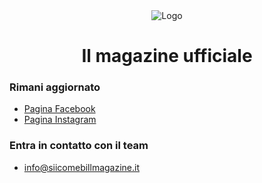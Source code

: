 <div align="center">

<img src="https://i.ibb.co/MGH6H0J/Bill-Magazine-Repo.png" alt="Logo" />
<h1> Il magazine ufficiale </h1>

</div>

### Rimani aggiornato
- [Pagina Facebook](https://www.facebook.com/siicomebill/)
- [Pagina Instagram](https://www.instagram.com/siicomebill/)

### Entra in contatto con il team
- [info@siicomebillmagazine.it](mailto:info@siicomebillmagazine.it)
